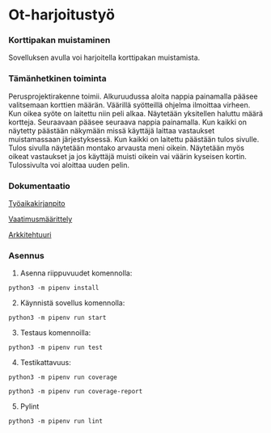 # Ot-harjoitustyö
### Korttipakan muistaminen
Sovelluksen avulla voi harjoitella korttipakan muistamista.

### Tämänhetkinen toiminta
Perusprojektirakenne toimii. Alkuruudussa aloita nappia painamalla pääsee valitsemaan korttien määrän. Väärillä syötteillä ohjelma ilmoittaa virheen. Kun oikea syöte on laitettu niin peli alkaa. Näytetään yksitellen haluttu määrä kortteja. Seuraavaan pääsee seuraava nappia painamalla. Kun kaikki on näytetty päästään näkymään missä käyttäjä laittaa vastaukset muistamassaan järjestyksessä. Kun kaikki on laitettu päästään tulos sivulle. Tulos sivulla näytetään montako arvausta meni oikein. Näytetään myös oikeat vastaukset ja jos käyttäjä muisti oikein vai väärin kyseisen kortin. Tulossivulta voi aloittaa uuden pelin.

### Dokumentaatio
[Työaikakirjanpito](https://github.com/Fransilia/ot-harjoitustyo/blob/master/harjoitustyo_korttipakan_muistaminen/dokumentaatio/tyoaikakirjanpito.md)

[Vaatimusmäärittely](https://github.com/Fransilia/ot-harjoitustyo/blob/master/harjoitustyo_korttipakan_muistaminen/dokumentaatio/vaatimuusmaarittely.md)

[Arkkitehtuuri](https://github.com/Fransilia/ot-harjoitustyo/blob/41148b8e3d566ece72ad9407172c8cc6369052e1/harjoitustyo_korttipakan_muistaminen/dokumentaatio/arkkitehtuuri.md)

### Asennus
1. Asenna riippuvuudet komennolla:
```
python3 -m pipenv install
```
2. Käynnistä sovellus komennolla:
```
python3 -m pipenv run start
```
3. Testaus komennoilla:
```
python3 -m pipenv run test
```
4. Testikattavuus:
```
python3 -m pipenv run coverage
```
```
python3 -m pipenv run coverage-report
```
5. Pylint
```
python3 -m pipenv run lint
```